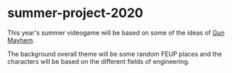 # summer-project-2020

This year's summer videogame will be based on some of the ideas of [Gun Mayhem](https://gunmayhem.io/).

The background overall theme will be some random FEUP places and the characters will be based on the different fields of engineering.
